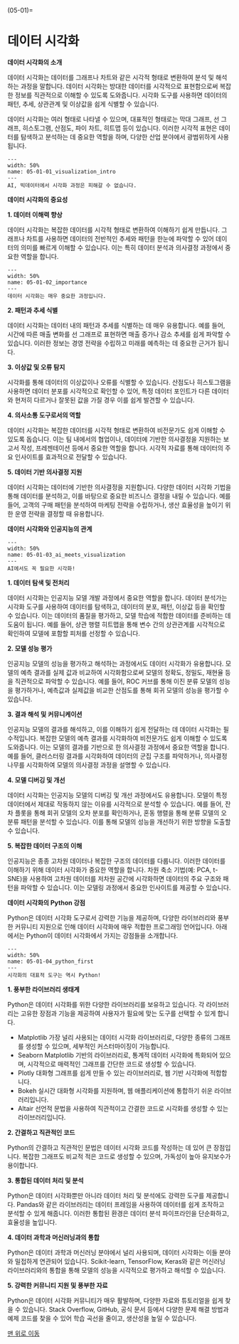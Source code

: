 (05-01)=
# 데이터 시각화

**데이터 시각화의 소개**

데이터 시각화는 데이터를 그래프나 차트와 같은 시각적 형태로 변환하여 분석 및 해석하는 과정을 말합니다. 데이터 시각화는 방대한 데이터를 시각적으로 표현함으로써 복잡한 정보를 직관적으로 이해할 수 있도록 도와줍니다. 시각화 도구를 사용하면 데이터의 패턴, 추세, 상관관계 및 이상값을 쉽게 식별할 수 있습니다.

데이터 시각화는 여러 형태로 나타낼 수 있으며, 대표적인 형태로는 막대 그래프, 선 그래프, 히스토그램, 산점도, 파이 차트, 히트맵 등이 있습니다. 이러한 시각적 표현은 데이터를 탐색하고 분석하는 데 중요한 역할을 하며, 다양한 산업 분야에서 광범위하게 사용됩니다.

```{figure} ../imgs/05-01-01_visualization_intro.webp
---
width: 50%
name: 05-01-01_visualization_intro
---
AI, 빅데이터에서 시각화 과정은 피해갈 수 없습니다.
```

**데이터 시각화의 중요성**

**1. 데이터 이해력 향상**

데이터 시각화는 복잡한 데이터를 시각적 형태로 변환하여 이해하기 쉽게 만듭니다. 그래프나 차트를 사용하면 데이터의 전반적인 추세와 패턴을 한눈에 파악할 수 있어 데이터의 의미를 빠르게 이해할 수 있습니다. 이는 특히 데이터 분석과 의사결정 과정에서 중요한 역할을 합니다.

```{figure} ../imgs/05-01-02_importance.webp
---
width: 50%
name: 05-01-02_importance
---
데이터 시각화는 매우 중요한 과정입니다.
```

**2. 패턴과 추세 식별**

데이터 시각화는 데이터 내의 패턴과 추세를 식별하는 데 매우 유용합니다. 예를 들어, 시간에 따른 매출 변화를 선 그래프로 표현하면 매출 증가나 감소 추세를 쉽게 파악할 수 있습니다. 이러한 정보는 경영 전략을 수립하고 미래를 예측하는 데 중요한 근거가 됩니다.

**3. 이상값 및 오류 탐지**

시각화를 통해 데이터의 이상값이나 오류를 식별할 수 있습니다. 산점도나 히스토그램을 사용하면 데이터 분포를 시각적으로 확인할 수 있어, 특정 데이터 포인트가 다른 데이터와 현저히 다르거나 잘못된 값을 가질 경우 이를 쉽게 발견할 수 있습니다.

**4. 의사소통 도구로서의 역할**

데이터 시각화는 복잡한 데이터를 시각적 형태로 변환하여 비전문가도 쉽게 이해할 수 있도록 돕습니다. 이는 팀 내에서의 협업이나, 데이터에 기반한 의사결정을 지원하는 보고서 작성, 프레젠테이션 등에서 중요한 역할을 합니다. 시각적 자료를 통해 데이터의 주요 인사이트를 효과적으로 전달할 수 있습니다.

**5. 데이터 기반 의사결정 지원**

데이터 시각화는 데이터에 기반한 의사결정을 지원합니다. 다양한 데이터 시각화 기법을 통해 데이터를 분석하고, 이를 바탕으로 중요한 비즈니스 결정을 내릴 수 있습니다. 예를 들어, 고객의 구매 패턴을 분석하여 마케팅 전략을 수립하거나, 생산 효율성을 높이기 위한 운영 전략을 결정할 때 유용합니다.

**데이터 시각화와 인공지능의 관계**

```{figure} ../imgs/05-01-03_ai_meets_visualization.webp
---
width: 50%
name: 05-01-03_ai_meets_visualization
---
AI에서도 꼭 필요한 시각화!
```

**1. 데이터 탐색 및 전처리**

데이터 시각화는 인공지능 모델 개발 과정에서 중요한 역할을 합니다. 데이터 분석가는 시각화 도구를 사용하여 데이터를 탐색하고, 데이터의 분포, 패턴, 이상값 등을 확인할 수 있습니다. 이는 데이터의 품질을 평가하고, 모델 학습에 적합한 데이터를 준비하는 데 도움이 됩니다. 예를 들어, 상관 행렬 히트맵을 통해 변수 간의 상관관계를 시각적으로 확인하여 모델에 포함할 피처를 선정할 수 있습니다.

**2. 모델 성능 평가**

인공지능 모델의 성능을 평가하고 해석하는 과정에서도 데이터 시각화가 유용합니다. 모델의 예측 결과를 실제 값과 비교하여 시각화함으로써 모델의 정확도, 정밀도, 재현율 등을 직관적으로 파악할 수 있습니다. 예를 들어, ROC 커브를 통해 이진 분류 모델의 성능을 평가하거나, 예측값과 실제값을 비교한 산점도를 통해 회귀 모델의 성능을 평가할 수 있습니다.

**3. 결과 해석 및 커뮤니케이션**

인공지능 모델의 결과를 해석하고, 이를 이해하기 쉽게 전달하는 데 데이터 시각화는 필수적입니다. 복잡한 모델의 예측 결과를 시각화하여 비전문가도 쉽게 이해할 수 있도록 도와줍니다. 이는 모델의 결과를 기반으로 한 의사결정 과정에서 중요한 역할을 합니다. 예를 들어, 클러스터링 결과를 시각화하여 데이터의 군집 구조를 파악하거나, 의사결정 나무를 시각화하여 모델의 의사결정 과정을 설명할 수 있습니다.

**4. 모델 디버깅 및 개선**

데이터 시각화는 인공지능 모델의 디버깅 및 개선 과정에서도 유용합니다. 모델이 특정 데이터에서 제대로 작동하지 않는 이유를 시각적으로 분석할 수 있습니다. 예를 들어, 잔차 플롯을 통해 회귀 모델의 오차 분포를 확인하거나, 혼동 행렬을 통해 분류 모델의 오분류 패턴을 분석할 수 있습니다. 이를 통해 모델의 성능을 개선하기 위한 방향을 도출할 수 있습니다.

**5. 복잡한 데이터 구조의 이해**

인공지능은 종종 고차원 데이터나 복잡한 구조의 데이터를 다룹니다. 이러한 데이터를 이해하기 위해 데이터 시각화가 중요한 역할을 합니다. 차원 축소 기법(예: PCA, t-SNE)을 사용하여 고차원 데이터를 저차원 공간에 시각화하면 데이터의 주요 구조와 패턴을 파악할 수 있습니다. 이는 모델링 과정에서 중요한 인사이트를 제공할 수 있습니다.

**데이터 시각화의 Python 강점**

Python은 데이터 시각화 도구로서 강력한 기능을 제공하며, 다양한 라이브러리와 풍부한 커뮤니티 지원으로 인해 데이터 시각화에 매우 적합한 프로그래밍 언어입니다. 아래에서는 Python이 데이터 시각화에서 가지는 강점들을 소개합니다.

```{figure} ../imgs/05-01-04_python_first.webp
---
width: 50%
name: 05-01-04_python_first
---
시각화의 대표적 도구는 역시 Python!
```

**1. 풍부한 라이브러리 생태계**

Python은 데이터 시각화를 위한 다양한 라이브러리를 보유하고 있습니다. 각 라이브러리는 고유한 장점과 기능을 제공하여 사용자가 필요에 맞는 도구를 선택할 수 있게 합니다.

- Matplotlib
  가장 널리 사용되는 데이터 시각화 라이브러리로, 다양한 종류의 그래프를 생성할 수 있으며, 세부적인 커스터마이징이 가능합니다.
- Seaborn
  Matplotlib 기반의 라이브러리로, 통계적 데이터 시각화에 특화되어 있으며, 시각적으로 매력적인 그래프를 간단한 코드로 생성할 수 있습니다.
- Plotly
  대화형 그래프를 쉽게 만들 수 있는 라이브러리로, 웹 기반 시각화에 적합합니다.
- Bokeh
  실시간 대화형 시각화를 지원하며, 웹 애플리케이션에 통합하기 쉬운 라이브러리입니다.
- Altair
  선언적 문법을 사용하여 직관적이고 간결한 코드로 시각화를 생성할 수 있는 라이브러리입니다.

**2. 간결하고 직관적인 코드**

Python의 간결하고 직관적인 문법은 데이터 시각화 코드를 작성하는 데 있어 큰 장점입니다. 복잡한 그래프도 비교적 적은 코드로 생성할 수 있으며, 가독성이 높아 유지보수가 용이합니다.

**3. 통합된 데이터 처리 및 분석**

Python은 데이터 시각화뿐만 아니라 데이터 처리 및 분석에도 강력한 도구를 제공합니다. Pandas와 같은 라이브러리는 데이터 프레임을 사용하여 데이터를 쉽게 조작하고 분석할 수 있게 해줍니다. 이러한 통합된 환경은 데이터 분석 파이프라인을 단순화하고, 효율성을 높입니다.

**4. 데이터 과학과 머신러닝과의 통합**

Python은 데이터 과학과 머신러닝 분야에서 널리 사용되며, 데이터 시각화는 이들 분야와 밀접하게 연관되어 있습니다. Scikit-learn, TensorFlow, Keras와 같은 머신러닝 라이브러리와의 통합을 통해 모델의 성능을 시각적으로 평가하고 해석할 수 있습니다.

**5. 강력한 커뮤니티 지원 및 풍부한 자료**

Python은 데이터 시각화 커뮤니티가 매우 활발하며, 다양한 자료와 튜토리얼을 쉽게 찾을 수 있습니다. Stack Overflow, GitHub, 공식 문서 등에서 다양한 문제 해결 방법과 예제 코드를 찾을 수 있어 학습 곡선을 줄이고, 생산성을 높일 수 있습니다.

[맨 위로 이동](05-01)